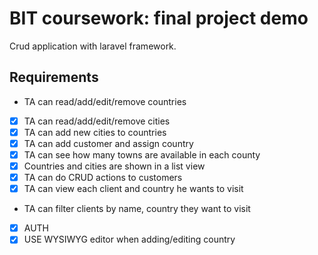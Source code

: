 # BIT coursework: final project demo

Crud application with laravel framework.

## Requirements

* TA can read/add/edit/remove countries
* [x] TA can read/add/edit/remove cities
* [x] TA can add new cities to countries
* [x] TA can add customer and assign country
* [x] TA can see how many towns are available in each county
* [x] Countries and cities are shown in a list view
* [x] TA can do CRUD actions to customers
* [x] TA can view each client and country he wants to visit
* TA can filter clients by name, country they want to visit
* [x] AUTH
* [x] USE WYSIWYG editor when adding/editing country